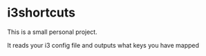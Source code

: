 # i3shortcuts

This is a small personal project. 

It reads your i3 config file and outputs what keys you have mapped
